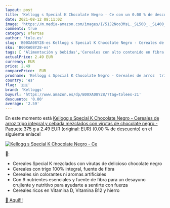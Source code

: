 ```yaml
---
layout: post
title: 'Kellogg s Special K Chocolate Negro - Ce con un 0.00 % de descuento'
date: 2021-08-12 08:11:02
image: 'https://m.media-amazon.com/images/I/51J2Noo3MsL._SL500_._SL400_.jpg'
comments: true
category: ofertas
author: 'tole.es'
slug: 'B00XA08Y28-es Kellogg s Special K Chocolate Negro - Cereales de arroz...'
sku: 'B00XA08Y28-es'
tags: [ 'Alimentación y bebidas','Cereales con alto contenido en fibra','Cereales y muesli','arroz','chocolate','kellogg','kelloggs','trigo', ]
actualPrice: 2.49 EUR
currency: EUR
price: 2.49
comparePrice:  EUR
prodname: 'Kellogg s Special K Chocolate Negro - Cereales de arroz  trigo integral y cebada mezclados con virutas de chocolate negro - Paquete 375 g'
country: 'es'
flag: '🇪🇸'
brand: 'Kelloggs'
buyurl: 'https://www.amazon.es/dp/B00XA08Y28/?tag=tolees-21'
descuento: '0.00'
average: '2.59'
---
```


En este momento está [Kellogg s Special K Chocolate Negro - Cereales de arroz  trigo integral y cebada mezclados con virutas de chocolate negro - Paquete 375 g](https://www.amazon.es/dp/B00XA08Y28/?tag=tolees-21) a 2.49 EUR (original:  EUR) (0.00 %  de descuento) en el siguiente enlace!

[![Kellogg s Special K Chocolate Negro - Ce](https://m.media-amazon.com/images/I/51J2Noo3MsL._SL500_._SL400_.jpg)](https://www.amazon.es/dp/B00XA08Y28/?tag=tolees-21)

🔎:

- Cereales Special K mezclados con virutas de delicioso chocolate negro
- Cereales con trigo 100% integral, fuente de fibra
- Cereales sin colorantes ni aromas artificiales
- Con 9 nutrientes esenciales y fuente de fibra para un desayuno crujiente y nutritivo para ayudarte a sentirte con fuerza
- Cereales ricos en Vitamina D, Vitamina B12 y hierro

[🛒 Aquí!!!](https://www.amazon.es/dp/B00XA08Y28/?tag=tolees-21)
